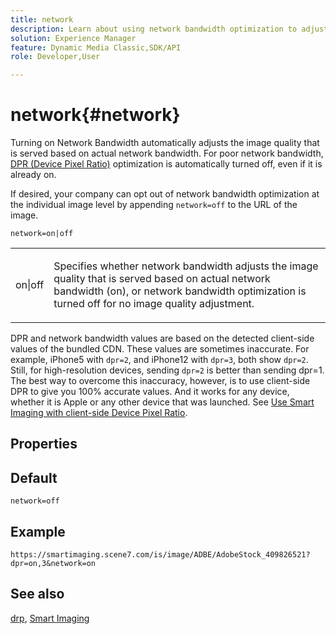 ```yaml
---
title: network
description: Learn about using network bandwidth optimization to adjust the image quality that is served based on actual network bandwidth.
solution: Experience Manager
feature: Dynamic Media Classic,SDK/API
role: Developer,User

---
```

# network{#network}

Turning on Network Bandwidth automatically adjusts the image quality that is served based on actual network bandwidth. For poor network bandwidth, [DPR (Device Pixel Ratio)](/help/aem-is-ir-api/is-api/http-ref/image-serving-api-ref/c-http-protocol-reference/c-command-reference/r-dpr.md) optimization is automatically turned off, even if it is already on.

If desired, your company can opt out of network bandwidth optimization at the individual image level by appending `network=off` to the URL of the image.

`network=on|off`

<table id="simpletable_2D23B1B282CD4216AB5BE7E7430D1B3F"> 
 <tr class="strow"> 
  <td class="stentry"> <p> <span class="codeph"> on|off </span> </p> </td> 
  <td class="stentry"> <p>Specifies whether network bandwidth adjusts the image quality that is served based on actual network bandwidth (on), or network bandwidth optimization is turned off for no image quality adjustment.</p> </td> 
 </tr> 
</table>

DPR and network bandwidth values are based on the detected client-side values of the bundled CDN. These values are sometimes inaccurate. For example, iPhone5 with `dpr=2`, and iPhone12 with `dpr=3`, both show `dpr=2`. Still, for high-resolution devices, sending `dpr=2` is better than sending dpr=1. The best way to overcome this inaccuracy, however, is to use client-side DPR to give you 100% accurate values. And it works for any device, whether it is Apple or any other device that was launched. See [Use Smart Imaging with client-side Device Pixel Ratio](https://experienceleague.adobe.com/docs/experience-manager-cloud-service/content/assets/dynamicmedia/client-side-dpr.html?lang=en).

## Properties



## Default

`network=off`

## Example

`https://smartimaging.scene7.com/is/image/ADBE/AdobeStock_409826521?dpr=on,3&network=on`

## See also

[drp](/help/aem-is-ir-api/is-api/http-ref/image-serving-api-ref/c-http-protocol-reference/c-command-reference/r-dpr.md), [Smart Imaging](https://experienceleague.adobe.com/docs/experience-manager-cloud-service/content/assets/dynamicmedia/imaging-faq.html?lang=en)